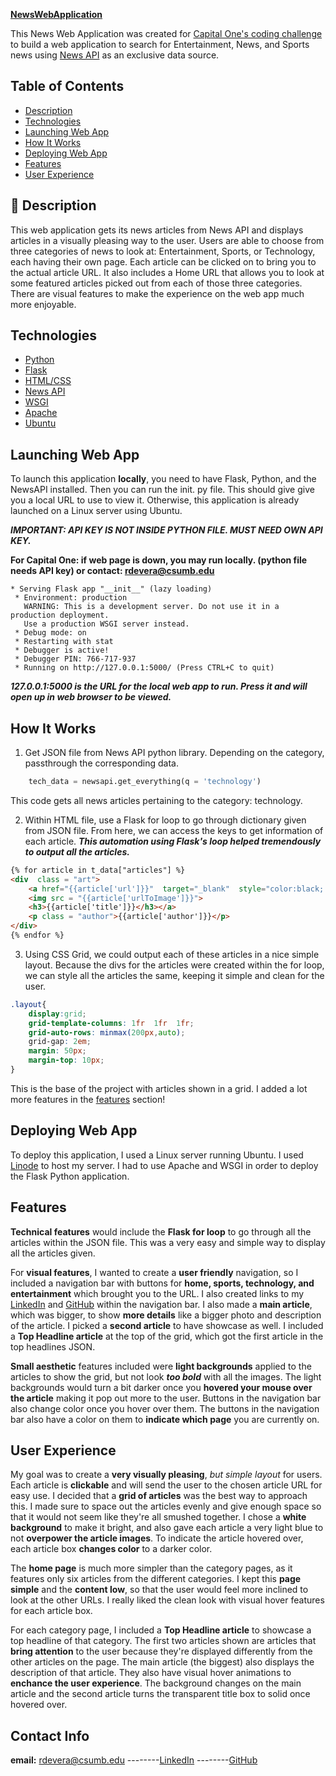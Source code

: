 ﻿
**[NewsWebApplication ](http://23.239.22.138/)**

This News Web Application was created for [Capital One's coding challenge](https://www.mindsumo.com/contests/newsapi) to build a web application to search for Entertainment, News, and Sports news using [News API](https://newsapi.org/) as an exclusive data source.

## Table of Contents

 - [Description](#description)
 - [Technologies](#technologies)
 - [Launching Web App](#launching-web-app)
 -	[How It Works](#how-it-works)
 -	[Deploying Web App](#deploying-web-app)
 -	[Features](#features)
 -	[User Experience](#user-experience)


## 📝 Description

This web application gets its news articles from News API and displays articles in a visually pleasing way to the user. Users are able to choose from three categories of news to look at: Entertainment, Sports, or Technology, each having their own page. Each article can be clicked on to bring you to the actual article URL. It also includes a Home URL that allows you to look at some featured articles picked out from each of those three categories. There are visual features to make the experience on the web app much more enjoyable. 

## Technologies
 - [Python](https://www.python.org/)
 - [Flask](https://flask.palletsprojects.com/en/1.1.x/)
 - [HTML/CSS](https://www.w3.org/standards/webdesign/htmlcss.html#:~:text=HTML%20(the%20Hypertext%20Markup%20Language,for%20a%20variety%20of%20devices.))
 - [News API](https://newsapi.org/)
 - [WSGI](https://wsgi.readthedocs.io/en/latest/what.html)
 - [Apache](https://www.apache.org/)
 - [Ubuntu](https://ubuntu.com/)

## Launching Web App
To launch this application **locally**, you need to have Flask, Python, and the NewsAPI installed. Then you can run the init. py file. This should give give you a local URL to use to view it.  Otherwise, this application is already launched on a Linux server using Ubuntu.

***IMPORTANT: API KEY IS NOT INSIDE PYTHON FILE. MUST NEED OWN API KEY.***

**For Capital One: if web page is down, you may run locally. (python file needs API key) or contact: rdevera@csumb.edu** 

```
* Serving Flask app "__init__" (lazy loading)
 * Environment: production
   WARNING: This is a development server. Do not use it in a production deployment.
   Use a production WSGI server instead.
 * Debug mode: on
 * Restarting with stat
 * Debugger is active!
 * Debugger PIN: 766-717-937
 * Running on http://127.0.0.1:5000/ (Press CTRL+C to quit)
```
***127.0.0.1:5000 is the URL for the local web app to run. Press it and will open up in web browser to be viewed.***
## How It Works

1. Get JSON file from News API python library. Depending on the category, passthrough the corresponding data.
```python
	tech_data = newsapi.get_everything(q = 'technology') 
```
This code gets all news articles pertaining to the category: technology.
	
2. Within HTML file, use a Flask for loop to go through dictionary given from JSON file. From here, we can access the keys to get information of each article.  ***This automation using Flask's loop helped tremendously to output all the articles.***

```html
{% for article in t_data["articles"] %}
<div  class = "art">
	<a href="{{article['url']}}"  target="_blank"  style="color:black; text-decoration: none;">
	<img src = "{{article['urlToImage']}}">
	<h3>{{article['title']}}</h3></a>
	<p class = "author">{{article['author']}}</p>	
</div>
{% endfor %}
```

3. Using CSS Grid, we could output each of these articles in a nice simple layout. Because the divs for the articles were created within the for loop, we can style all the articles the same, keeping it simple and clean for the user. 
```css
.layout{
	display:grid;
	grid-template-columns: 1fr  1fr  1fr;
	grid-auto-rows: minmax(200px,auto);
	grid-gap: 2em;
	margin: 50px;
	margin-top: 10px;
}
```
This is the base of the project with articles shown in a grid. I added a lot more features in the [features](#features) section!

  ## Deploying Web App
To deploy this application, I used a Linux server running Ubuntu. I used [Linode](https://cloud.linode.com/linodes) to host my server. I had to use Apache and WSGI in order to deploy the Flask Python application. 

## Features
**Technical features** would include the **Flask for loop** to go through all the articles within the JSON file. This was a very easy and simple way to display all the articles given. 

For **visual features**, I wanted to create a **user friendly** navigation, so I included a navigation bar with buttons for **home, sports, technology, and entertainment** which brought you to the URL. I also created links to my [LinkedIn](https://www.linkedin.com/in/russelldevera/) and [GitHub](https://github.com/russell-d) within the navigation bar. I also made a **main article**, which was bigger, to show **more details** like a bigger photo and description of the article. I picked a **second article** to have showcase as well. I included a **Top Headline article** at the top of the grid, which got the first article in the top headlines JSON. 

**Small aesthetic** features included were **light backgrounds** applied to the articles to show the grid, but not look ***too bold*** with all the images. The light backgrounds would turn a bit darker once you **hovered your mouse over the article** making it pop out more to the user. Buttons in the navigation bar also change color once you hover over them. The buttons in the navigation bar also have a color on them to **indicate which page** you are currently on.

 ## User Experience
 My goal was to create a **very visually pleasing**, *but simple layout* for users. Each article is **clickable** and will send the user to the chosen article URL for easy use. I decided that a **grid of articles** was the best way to approach this. I made sure to space out the articles evenly and give enough space so that it would not seem like they're all smushed together. I chose a **white background** to make it bright, and also gave each article a very light blue to not **overpower the article images**. To indicate the article hovered over, each article box **changes color** to a darker color.

The **home page** is much more simpler than the category pages, as it features only six articles from the different categories. I kept this **page simple** and the **content low**, so that the user would feel more inclined to look at the other URLs. I really liked the clean look with visual hover features for each article box. 

For each category page, I included a **Top Headline article** to showcase a top headline of that category. The first two articles shown are articles that **bring attention** to the user because they're displayed differently from the other articles on the page. The main article (the biggest) also displays the description of that article. They also have visual hover animations to **enchance the user experience**. The background changes on the main article and the second article turns the transparent title box to solid once hovered over. 

 ## Contact Info
 **email:** rdevera@csumb.edu
   --------[LinkedIn](https://www.linkedin.com/in/russelldevera/)
 --------[GitHub](https://github.com/russell-d)






